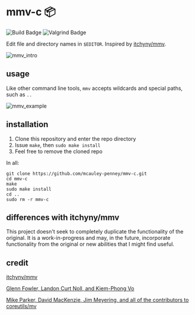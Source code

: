 # mmv-c 📦
![Build Badge](https://github.com/mcauley-penney/mmv-c/actions/workflows/build.yml/badge.svg)
![Valgrind Badge](https://github.com/mcauley-penney/mmv-c/actions/workflows/run_valgrind.yml/badge.svg)

Edit file and directory names in `$EDITOR`. Inspired by [itchyny/mmv](https://github.com/itchyny/mmv).

![mmv_intro](https://user-images.githubusercontent.com/59481467/168495786-2d7900e7-50ff-4ca4-aa86-67bf9da24199.gif)


## usage
Like other command line tools, `mmv` accepts wildcards and special paths, such as `..`

![mmv_example](https://user-images.githubusercontent.com/59481467/168495798-8102f258-98a0-4ce2-b98d-2640ff6afa9c.gif)


## installation
1. Clone this repository and enter the repo directory
2. Issue `make`, then `sudo make install`
3. Feel free to remove the cloned repo

In all:
```
git clone https://github.com/mcauley-penney/mmv-c.git
cd mmv-c
make
sudo make install
cd ..
sudo rm -r mmv-c
```

## differences with itchyny/mmv
This project doesn't seek to completely duplicate the functionality of the original. It is a work-in-progress and may, in the future, incorporate functionality from the original or new abilities that I might find useful.


## credit
[itchyny/mmv](https://github.com/itchyny/mmv)

[Glenn Fowler, Landon Curt Noll, and Kiem-Phong Vo](https://en.wikipedia.org/wiki/Fowler%E2%80%93Noll%E2%80%93Vo_hash_function)

[Mike Parker, David MacKenzie, Jim Meyering, and all of the contributors to coreutils/mv](https://github.com/coreutils/coreutils/blob/master/src/mv.c)
